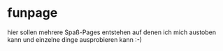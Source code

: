 # funpage

hier sollen mehrere Spaß-Pages entstehen auf denen ich mich austoben kann und einzelne dinge ausprobieren kann :-)
